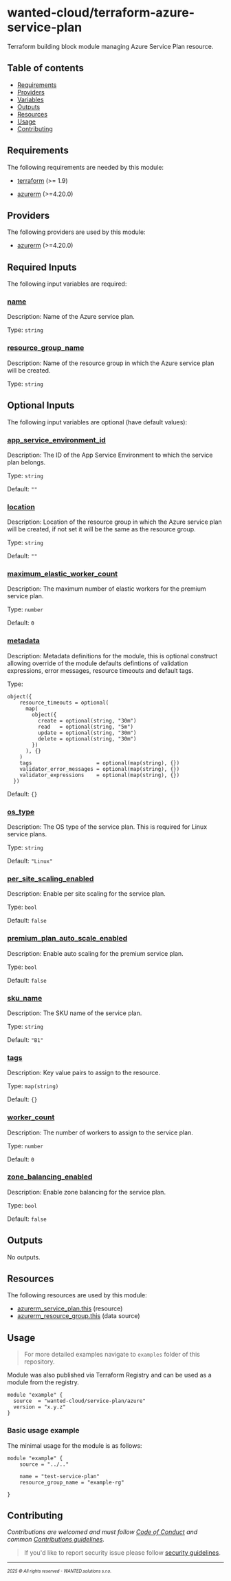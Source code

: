 <!-- BEGIN_TF_DOCS -->
# wanted-cloud/terraform-azure-service-plan

Terraform building block module managing Azure Service Plan resource.

## Table of contents

- [Requirements](#requirements)
- [Providers](#providers)
- [Variables](#inputs)
- [Outputs](#outputs)
- [Resources](#resources)
- [Usage](#usage)
- [Contributing](#contributing)

## Requirements

The following requirements are needed by this module:

- <a name="requirement_terraform"></a> [terraform](#requirement\_terraform) (>= 1.9)

- <a name="requirement_azurerm"></a> [azurerm](#requirement\_azurerm) (>=4.20.0)

## Providers

The following providers are used by this module:

- <a name="provider_azurerm"></a> [azurerm](#provider\_azurerm) (>=4.20.0)

## Required Inputs

The following input variables are required:

### <a name="input_name"></a> [name](#input\_name)

Description: Name of the Azure service plan.

Type: `string`

### <a name="input_resource_group_name"></a> [resource\_group\_name](#input\_resource\_group\_name)

Description: Name of the resource group in which the Azure service plan will be created.

Type: `string`

## Optional Inputs

The following input variables are optional (have default values):

### <a name="input_app_service_environment_id"></a> [app\_service\_environment\_id](#input\_app\_service\_environment\_id)

Description: The ID of the App Service Environment to which the service plan belongs.

Type: `string`

Default: `""`

### <a name="input_location"></a> [location](#input\_location)

Description: Location of the resource group in which the Azure service plan will be created, if not set it will be the same as the resource group.

Type: `string`

Default: `""`

### <a name="input_maximum_elastic_worker_count"></a> [maximum\_elastic\_worker\_count](#input\_maximum\_elastic\_worker\_count)

Description: The maximum number of elastic workers for the premium service plan.

Type: `number`

Default: `0`

### <a name="input_metadata"></a> [metadata](#input\_metadata)

Description: Metadata definitions for the module, this is optional construct allowing override of the module defaults defintions of validation expressions, error messages, resource timeouts and default tags.

Type:

```hcl
object({
    resource_timeouts = optional(
      map(
        object({
          create = optional(string, "30m")
          read   = optional(string, "5m")
          update = optional(string, "30m")
          delete = optional(string, "30m")
        })
      ), {}
    )
    tags                     = optional(map(string), {})
    validator_error_messages = optional(map(string), {})
    validator_expressions    = optional(map(string), {})
  })
```

Default: `{}`

### <a name="input_os_type"></a> [os\_type](#input\_os\_type)

Description: The OS type of the service plan. This is required for Linux service plans.

Type: `string`

Default: `"Linux"`

### <a name="input_per_site_scaling_enabled"></a> [per\_site\_scaling\_enabled](#input\_per\_site\_scaling\_enabled)

Description: Enable per site scaling for the service plan.

Type: `bool`

Default: `false`

### <a name="input_premium_plan_auto_scale_enabled"></a> [premium\_plan\_auto\_scale\_enabled](#input\_premium\_plan\_auto\_scale\_enabled)

Description: Enable auto scaling for the premium service plan.

Type: `bool`

Default: `false`

### <a name="input_sku_name"></a> [sku\_name](#input\_sku\_name)

Description: The SKU name of the service plan.

Type: `string`

Default: `"B1"`

### <a name="input_tags"></a> [tags](#input\_tags)

Description: Key value pairs to assign to the resource.

Type: `map(string)`

Default: `{}`

### <a name="input_worker_count"></a> [worker\_count](#input\_worker\_count)

Description: The number of workers to assign to the service plan.

Type: `number`

Default: `0`

### <a name="input_zone_balancing_enabled"></a> [zone\_balancing\_enabled](#input\_zone\_balancing\_enabled)

Description: Enable zone balancing for the service plan.

Type: `bool`

Default: `false`

## Outputs

No outputs.

## Resources

The following resources are used by this module:

- [azurerm_service_plan.this](https://registry.terraform.io/providers/hashicorp/azurerm/latest/docs/resources/service_plan) (resource)
- [azurerm_resource_group.this](https://registry.terraform.io/providers/hashicorp/azurerm/latest/docs/data-sources/resource_group) (data source)

## Usage

> For more detailed examples navigate to `examples` folder of this repository.

Module was also published via Terraform Registry and can be used as a module from the registry.

```hcl
module "example" {
  source  = "wanted-cloud/service-plan/azure"
  version = "x.y.z"
}
```

### Basic usage example

The minimal usage for the module is as follows:

```hcl
module "example" {
    source = "../.."

    name = "test-service-plan"
    resource_group_name = "example-rg"

}
```
## Contributing

_Contributions are welcomed and must follow [Code of Conduct](https://github.com/wanted-cloud/.github?tab=coc-ov-file) and common [Contributions guidelines](https://github.com/wanted-cloud/.github/blob/main/docs/CONTRIBUTING.md)._

> If you'd like to report security issue please follow [security guidelines](https://github.com/wanted-cloud/.github?tab=security-ov-file).
---
<sup><sub>_2025 &copy; All rights reserved - WANTED.solutions s.r.o._</sub></sup>
<!-- END_TF_DOCS -->